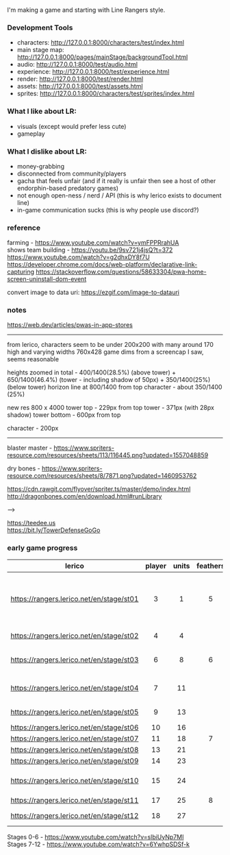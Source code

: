 I'm making a game and starting with Line Rangers style.

### Development Tools

-   characters: http://127.0.0.1:8000/characters/test/index.html
-   main stage map: http://127.0.0.1:8000/pages/mainStage/backgroundTool.html
-   audio: http://127.0.0.1:8000/test/audio.html
-   experience: http://127.0.0.1:8000/test/experience.html
-   render: http://127.0.0.1:8000/test/render.html
-   assets: http://127.0.0.1:8000/test/assets.html
-   sprites: http://127.0.0.1:8000/characters/test/sprites/index.html

### What I like about LR:

-   visuals (except would prefer less cute)
-   gameplay

### What I dislike about LR:

-   money-grabbing
-   disconnected from community/players
-   gacha that feels unfair (and if it really is unfair then see a host of other
    endorphin-based predatory games)
-   not enough open-ness / nerd / API (this is why lerico exists to document
    line)
-   in-game communication sucks (this is why people use discord?)

### reference

farming - https://www.youtube.com/watch?v=ymFPPRrahUA  
shows team building - https://youtu.be/9sv721j4jsQ?t=372  
https://www.youtube.com/watch?v=g2dhxDY8f7U
https://developer.chrome.com/docs/web-platform/declarative-link-capturing
https://stackoverflow.com/questions/58633304/pwa-home-screen-uninstall-dom-event

convert image to data uri: https://ezgif.com/image-to-datauri

### notes

https://web.dev/articles/pwas-in-app-stores

---

from lerico, characters seem to be under 200x200 with many around 170 high and
varying widths 760x428 game dims from a screencap I saw, seems reasonable

heights zoomed in total - 400/1400(28.5%) (above tower) + 650/1400(46.4%)
(tower - including shadow of 50px) + 350/1400(25%) (below tower) horizon line at
800/1400 from top character - about 350/1400 (25%)

new res 800 x 4000 tower top - 229px from top tower - 371px (with 28px shadow)
tower bottom - 600px from top

character - 200px

---

blaster master -
https://www.spriters-resource.com/resources/sheets/113/116445.png?updated=1557048859

dry bones -
https://www.spriters-resource.com/resources/sheets/8/7871.png?updated=1460953762

https://cdn.rawgit.com/flyover/spriter.ts/master/demo/index.html
http://dragonbones.com/en/download.html#runLibrary

-->

https://teedee.us  
https://bit.ly/TowerDefenseGoGo

### early game progress

| lerico                                   | player | units | feathers | extra                                                  |
| ---------------------------------------- | :----: | :---: | :------: | ------------------------------------------------------ |
| https://rangers.lerico.net/en/stage/st01 |   3    |   1   |    5     | character gacha, etc tutorial, intial assets download? |
| https://rangers.lerico.net/en/stage/st02 |   4    |   4   |          | treasure tutorial                                      |
| https://rangers.lerico.net/en/stage/st03 |   6    |   8   |    6     | special quest tutorial                                 |
| https://rangers.lerico.net/en/stage/st04 |   7    |  11   |          | daily missions tutorial                                |
| https://rangers.lerico.net/en/stage/st05 |   9    |  13   |          | upgrade tutorial                                       |
| https://rangers.lerico.net/en/stage/st06 |   10   |  16   |          |                                                        |
| https://rangers.lerico.net/en/stage/st07 |   11   |  18   |    7     |                                                        |
| https://rangers.lerico.net/en/stage/st08 |   13   |  21   |          |                                                        |
| https://rangers.lerico.net/en/stage/st09 |   14   |  23   |          |                                                        |
| https://rangers.lerico.net/en/stage/st10 |   15   |  24   |          | upgrade level caps tutorial                            |
| https://rangers.lerico.net/en/stage/st11 |   17   |  25   |    8     |                                                        |
| https://rangers.lerico.net/en/stage/st12 |   18   |  27   |          | gear tutorial                                          |

Stages 0-6 - https://www.youtube.com/watch?v=slbiUyNp7MI  
Stages 7-12 - https://www.youtube.com/watch?v=6YwhpSDSf-k
